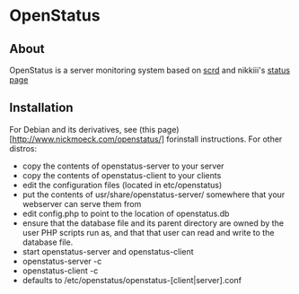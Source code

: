 # OpenStatus
## About
OpenStatus is a server monitoring system based on [scrd](https://github.com/DimeCadmium/scrd) and nikkiii's [status page](https://github.com/nikkiii/status)

## Installation
For Debian and its derivatives, see (this page)[http://www.nickmoeck.com/openstatus/] forinstall instructions.  For other distros:
 - copy the contents of openstatus-server to your server
 - copy the contents of openstatus-client to your clients
 - edit the configuration files (located in etc/openstatus)
 - put the contents of usr/share/openstatus-server/ somewhere that your webserver can serve them from
 - edit config.php to point to the location of openstatus.db
 - ensure that the database file and its parent directory are owned by the user PHP scripts run as, and that that user can read and write to the database
file.
 - start openstatus-server and openstatus-client
  - openstatus-server -c <config file>
  - openstatus-client -c <config file>
  - <config file> defaults to /etc/openstatus/openstatus-[client|server].conf
